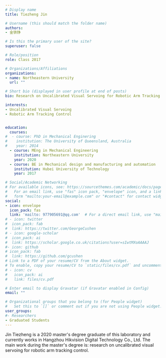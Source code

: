 ```yaml
---
# Display name
title: Tiezheng Jin

# Username (this should match the folder name)
authors:
- 金铁铮

# Is this the primary user of the site?
superuser: false

# Role/position
role: Class 2017

# Organizations/Affiliations
organizations:
- name: Northeastern University
  url: ""

# Short bio (displayed in user profile at end of posts)
bio: Research on Uncalibrated Visual Servoing for Robotic Arm Tracking Control.

interests:
- Uncalibrated Visual Servoing
- Robotic Arm Tracking Control


education:
  courses:
#  - course: PhD in Mechanical Enginering
#    institution: The University of Queensland, Australia
#    year: 2014
  - course: MEng in Mechanical Engineering
    institution: Northeastern University
    year: 2020
  - course: BE in Mechanical design and manufacturing and automation
    institution: Hubei University of Technology
    year: 2017

# Social/Academic Networking
# For available icons, see: https://sourcethemes.com/academic/docs/page-builder/#icons
#   For an email link, use "fas" icon pack, "envelope" icon, and a link in the
#   form "mailto:your-email@example.com" or "#contact" for contact widget.
social:
- icon: envelope
  icon_pack: fas
  link: 'mailto: 977905691@qq.com'  # For a direct email link, use "mailto:test@example.org".
# - icon: twitter
#  icon_pack: fab
#  link: https://twitter.com/GeorgeCushen
# - icon: google-scholar
#  icon_pack: ai
#  link: https://scholar.google.co.uk/citations?user=sIwtMXoAAAAJ
#- icon: github
# icon_pack: fab
#  link: https://github.com/gcushen
# Link to a PDF of your resume/CV from the About widget.
# To enable, copy your resume/CV to `static/files/cv.pdf` and uncomment the lines below.
# - icon: cv
#   icon_pack: ai
#   link: files/cv.pdf

# Enter email to display Gravatar (if Gravatar enabled in Config)
email: ""

# Organizational groups that you belong to (for People widget)
#   Set this to `[]` or comment out if you are not using People widget.
user_groups:
#- Researchers
- Graduated Students
---
```


Jin Tiezheng is a 2020 master's degree graduate of this laboratory and currently works in Hangzhou Hikvision Digital Technology Co., Ltd. The main work during the master's degree is: research on uncalibrated visual servoing for robotic arm tracking control.
